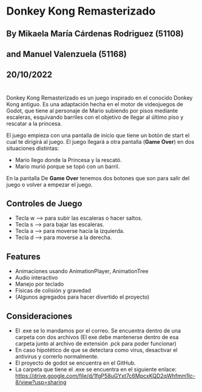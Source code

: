 # Donkey Kong Remasterizado

## By Mikaela María Cárdenas Rodriguez (51108)

## and Manuel Valenzuela (51168)

## **20/10/2022**

#

Donkey Kong Remasterizado es un juego inspirado en el conocido Donkey Kong antiguo. Es una adaptación hecha en el motor de videojuegos de Godot, que tiene al personaje de Mario subiendo por pisos mediante escaleras, esquivando barriles con el objetivo de llegar al último piso y rescatar a la princesa.

El juego empieza con una pantalla de inicio que tiene un botón de start el cual te dirigirá al juego. El juego llegará a otra pantalla (**Game Over**) en dos situaciones distintas:

- Mario llego donde la Princesa y la rescató.
- Mario murió porque se topó con un barril.

En la pantalla De **Game Over** tenemos dos botones que son para salir del juego o volver a empezar el juego.

## **Controles de Juego**

- Tecla w --> para subir las escaleras o hacer saltos.
- Tecla s --> para bajar las escaleras.
- Tecla a --> para moverse hacia la izquierda.
- Tecla d --> para moverse a la derecha.

## **Features**

- Animaciones usando AnimationPlayer, AnimationTree
- Audio interactivo
- Manejo por teclado
- Físicas de colisión y gravedad
- (Algunos agregados para hacer divertido el proyecto)

## **Consideraciones**

- El .exe se lo mandamos por el correo. Se encuentra dentro de una carpeta con dos archivos (El exe debe mantenerse dentro de esa carpeta junto al archivo de extensión .pck para poder funcionar)
- En caso hipotético de que se detectara como virus, desactivar el antivirus y correrlo normalmente.
- El proyecto de godot se encuentra en el GitHub.
- La carpeta que tiene el .exe se encuentra en el siguiente enlace: https://drive.google.com/file/d/1fgP58uGYxt7c6MpcxKQD2qWhfmm1Ic-8/view?usp=sharing
